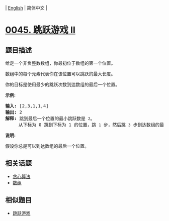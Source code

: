 
| [English](README_EN.md) | 简体中文 |

# [0045. 跳跃游戏 II](https://leetcode-cn.com/problems/jump-game-ii/)

## 题目描述

<p>给定一个非负整数数组，你最初位于数组的第一个位置。</p>

<p>数组中的每个元素代表你在该位置可以跳跃的最大长度。</p>

<p>你的目标是使用最少的跳跃次数到达数组的最后一个位置。</p>

<p><strong>示例:</strong></p>

<pre><strong>输入:</strong> [2,3,1,1,4]
<strong>输出:</strong> 2
<strong>解释:</strong> 跳到最后一个位置的最小跳跃数是 <code>2</code>。
&nbsp;    从下标为 0 跳到下标为 1 的位置，跳&nbsp;<code>1</code>&nbsp;步，然后跳&nbsp;<code>3</code>&nbsp;步到达数组的最后一个位置。
</pre>

<p><strong>说明:</strong></p>

<p>假设你总是可以到达数组的最后一个位置。</p>


## 相关话题

- [贪心算法](https://leetcode-cn.com/tag/greedy)
- [数组](https://leetcode-cn.com/tag/array)

## 相似题目

- [跳跃游戏](../jump-game/README.md)

